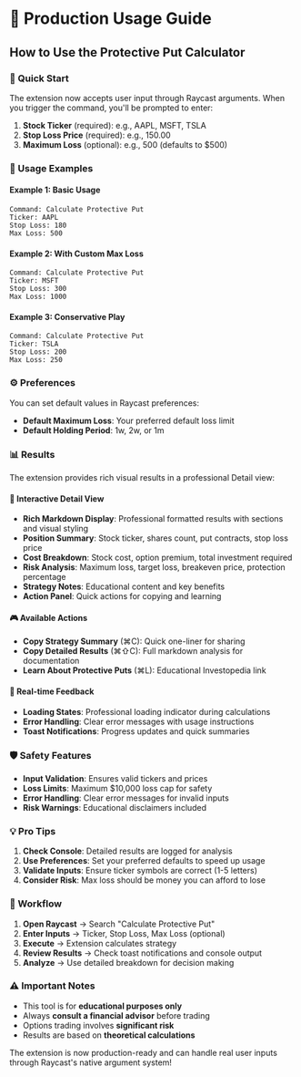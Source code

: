 # 🚀 Production Usage Guide

## How to Use the Protective Put Calculator

### 🎯 Quick Start
The extension now accepts user input through Raycast arguments. When you trigger the command, you'll be prompted to enter:

1. **Stock Ticker** (required): e.g., AAPL, MSFT, TSLA
2. **Stop Loss Price** (required): e.g., 150.00
3. **Maximum Loss** (optional): e.g., 500 (defaults to $500)

### 📝 Usage Examples

#### Example 1: Basic Usage
```
Command: Calculate Protective Put
Ticker: AAPL
Stop Loss: 180
Max Loss: 500
```

#### Example 2: With Custom Max Loss
```
Command: Calculate Protective Put  
Ticker: MSFT
Stop Loss: 300
Max Loss: 1000
```

#### Example 3: Conservative Play
```
Command: Calculate Protective Put
Ticker: TSLA  
Stop Loss: 200
Max Loss: 250
```

### ⚙️ Preferences
You can set default values in Raycast preferences:
- **Default Maximum Loss**: Your preferred default loss limit
- **Default Holding Period**: 1w, 2w, or 1m

### 📊 Results
The extension provides rich visual results in a professional Detail view:

#### 🎯 Interactive Detail View
- **Rich Markdown Display**: Professional formatted results with sections and visual styling
- **Position Summary**: Stock ticker, shares count, put contracts, stop loss price
- **Cost Breakdown**: Stock cost, option premium, total investment required
- **Risk Analysis**: Maximum loss, target loss, breakeven price, protection percentage
- **Strategy Notes**: Educational content and key benefits
- **Action Panel**: Quick actions for copying and learning

#### 🎮 Available Actions
- **Copy Strategy Summary** (⌘C): Quick one-liner for sharing
- **Copy Detailed Results** (⌘⇧C): Full markdown analysis for documentation
- **Learn About Protective Puts** (⌘L): Educational Investopedia link

#### 🔄 Real-time Feedback  
- **Loading States**: Professional loading indicator during calculations
- **Error Handling**: Clear error messages with usage instructions
- **Toast Notifications**: Progress updates and quick summaries

### 🛡️ Safety Features
- **Input Validation**: Ensures valid tickers and prices
- **Loss Limits**: Maximum $10,000 loss cap for safety
- **Error Handling**: Clear error messages for invalid inputs
- **Risk Warnings**: Educational disclaimers included

### 💡 Pro Tips
1. **Check Console**: Detailed results are logged for analysis
2. **Use Preferences**: Set your preferred defaults to speed up usage
3. **Validate Inputs**: Ensure ticker symbols are correct (1-5 letters)
4. **Consider Risk**: Max loss should be money you can afford to lose

### 🔄 Workflow
1. **Open Raycast** → Search "Calculate Protective Put"
2. **Enter Inputs** → Ticker, Stop Loss, Max Loss (optional)
3. **Execute** → Extension calculates strategy
4. **Review Results** → Check toast notifications and console output
5. **Analyze** → Use detailed breakdown for decision making

### ⚠️ Important Notes
- This tool is for **educational purposes only**
- Always **consult a financial advisor** before trading
- Options trading involves **significant risk**
- Results are based on **theoretical calculations**

The extension is now production-ready and can handle real user inputs through Raycast's native argument system!
